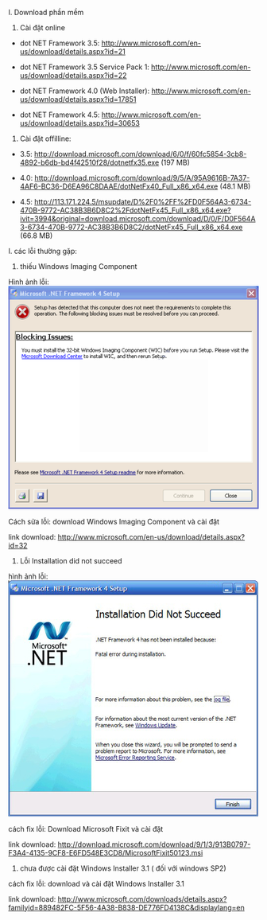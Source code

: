 I.  Download phần mềm

<!-- -->

1.  Cài đặt online

-   dot NET Framework 3.5:
    <http://www.microsoft.com/en-us/download/details.aspx?id=21>

-   dot NET Framework 3.5 Service Pack 1:
    <http://www.microsoft.com/en-us/download/details.aspx?id=22>

-   dot NET Framework 4.0 (Web Installer):
    <http://www.microsoft.com/en-us/download/details.aspx?id=17851>

-   dot NET Framework 4.5:
    <http://www.microsoft.com/en-us/download/details.aspx?id=30653>

1.  Cài đặt offilline:

-   3.5:
    <http://download.microsoft.com/download/6/0/f/60fc5854-3cb8-4892-b6db-bd4f42510f28/dotnetfx35.exe>
    (197 MB)

-   4.0:
    <http://download.microsoft.com/download/9/5/A/95A9616B-7A37-4AF6-BC36-D6EA96C8DAAE/dotNetFx40_Full_x86_x64.exe>
    (48.1 MB)

-   4.5:
    <http://113.171.224.5/msupdate/D%2F0%2FF%2FD0F564A3-6734-470B-9772-AC38B3B6D8C2%2FdotNetFx45_Full_x86_x64.exe?ivit=3994&original=download.microsoft.com/download/D/0/F/D0F564A3-6734-470B-9772-AC38B3B6D8C2/dotNetFx45_Full_x86_x64.exe>
    (66.8 MB)

I.  các lỗi thường gặp:

<!-- -->

1.  thiếu Windows Imaging Component

Hình ảnh lỗi:
![](3.5.1-cai-dat-dot-net-media/image1.png)


Cách sửa lỗi: download Windows Imaging Component và cài đặt

link download:
<http://www.microsoft.com/en-us/download/details.aspx?id=32>

1.  Lỗi Installation did not succeed

hình ảnh lỗi:
![](3.5.1-cai-dat-dot-net-media/image2.png)


cách fix lỗi: Download Microsoft Fixit và cài đặt

link download:
<http://download.microsoft.com/download/9/1/3/913B0797-F3A4-4135-9CF8-E6FD548E3CD8/MicrosoftFixit50123.msi>

1.  chưa được cài đặt Windows Installer 3.1 ( đối với windows SP2)

cách fix lỗi: download và cài đặt Windows Installer 3.1

link download:
<http://www.microsoft.com/downloads/details.aspx?familyid=889482FC-5F56-4A38-B838-DE776FD4138C&displaylang=en>
